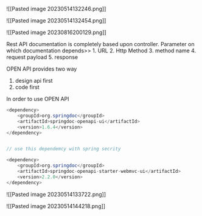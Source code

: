 ![[Pasted image 20230514132246.png]]

![[Pasted image 20230514132454.png]]

![[Pasted image 20230816200129.png]]

Rest API documentation is completely based upon controller.
Parameter on which documentation depends>>
	1. URL
	2. Http Method
	3. method name
	4. request payload
	5. response 

OPEN API provides two way
1. design api first
2. code first 

In order to use OPEN API

```Java
<dependency>  
    <groupId>org.springdoc</groupId>  
    <artifactId>springdoc-openapi-ui</artifactId>  
    <version>1.6.4</version>  
</dependency>


// use this dependemcy with spring secrity

<dependency>  
    <groupId>org.springdoc</groupId>  
    <artifactId>springdoc-openapi-starter-webmvc-ui</artifactId>  
    <version>2.2.0</version>  
</dependency>
```



![[Pasted image 20230514133722.png]]


![[Pasted image 20230514144218.png]]